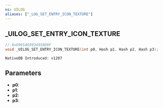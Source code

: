 ```yaml
---
ns: UILOG
aliases: ["_LOG_SET_ENTRY_ICON_TEXTURE"]
---
```

## _UILOG_SET_ENTRY_ICON_TEXTURE

```c
// 0x6965469934958D8F
void _UILOG_SET_ENTRY_ICON_TEXTURE(int p0, Hash p1, Hash p2, Hash p3);
```

```
NativeDB Introduced: v1207
```

## Parameters
* **p0**:
* **p1**:
* **p2**:
* **p3**:
